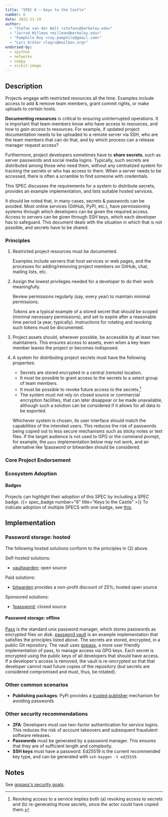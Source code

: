 ```yaml
---
title: "SPEC 6 — Keys to the Castle"
number: 6
date: 2022-12-19
author:
  - "Stéfan van der Walt <stefanv@berkeley.edu>"
  - "Jarrod Millman <millman@berkeley.edu>"
  - "Pamphile Roy <roy.pamphile@gmail.com>"
  - "Lars Grüter <lagru@mailbox.org>"
endorsed-by:
  - ipython
  - networkx
  - numpy
  - scikit-image
---
```


## Description

<!--
Briefly and clearly describe the proposal.
Explain the general need and the advantages of this specific proposal.
If relevant, include examples of how the new functionality would be used,
intended use-cases, and pseudo-code illustrating its use.
-->

Projects engage with restricted resources all the time.
Examples include access to add & remove team members, grant commit rights, or make uploads to certain hosts.

**Documenting resources** is critical to ensuring uninterrupted operations.
It is important that team members know _who_ have access to resources, and how to _gain access_ to resources.
For example, if updated project documentation needs to be uploaded to a remote server via SSH, who are the team members that can do that, and by which process can a release manager request access?

Furthermore, project developers sometimes have to **share secrets**, such as server passwords and social media logins.
Typically, such secrets are distributed among those who need them, without any centralized system for tracking the secrets or who has access to them.
When a server needs to be accessed, there is often a scramble to find someone with credentials.

This SPEC discusses the requirements for a system to distribute secrets, provides an example implementation, and lists suitable hosted services.

It should be noted that, in many cases, secrets & passwords can be avoided.
Most online services (GitHub, PyPI, etc.), have permissioning systems through which developers can be given the required access.
Access to servers can be given through SSH keys, which each developer has to safeguard.
This document deals with the situation in which that is not possible, and secrets have to be shared.

### Principles

1. Restricted project resources must be documented.

   Examples include servers that host services or web pages, and the processes for adding/removing project members on GitHub, chat, mailing lists, etc.

2. Assign the lowest privileges needed for a developer to do their work meaningfully.

   Review permissions regularly (say, every year) to maintain minimal permissions.

   _Tokens_ are a typical example of a stored secret that should be scoped (minimal necessary permissions), and set to expire after a reasonable time period (a year, typically).
   Instructions for rotating and revoking such tokens must be documented.

3. Project assets should, wherever possible, be accessible by at least two maintainers.
   This ensures access to assets, even when a key team member leaves the project or becomes indisposed.

4. A system for distributing project secrets must have the following properties:

   - Secrets are stored encrypted in a central (remote) location.
   - It must be possible to grant access to the secrets to a select group of team members.
   - It must be possible to revoke future access to the secrets.[^future-access]
   - The system must not rely on closed source or commercial encryption facilities, that
     can later disappear or be made unavailable, although such a solution can be considered if it allows for all data to be exported.

   Whichever system is chosen, its user interface should match the capabilities of the intended users.
   This reduces the risk of passwords being copied out to less secure mechanisms such as sticky notes or text files.
   If the target audience is not used to GPG or the command prompt, for example, the `pass` implementation below may not work, and an alternative like 1password or bitwarden should be considered.

[^future-access]: Revoking access to a service implies both (a) revoking access to secrets and (b) re-generating those secrets, since the actor could have copied them.

### Core Project Endorsement

<!--
Discuss what it means for a core project to endorse this SPEC.
-->

### Ecosystem Adoption

<!--
Discuss what it means for a project to adopt this SPEC.
-->

#### Badges

Projects can highlight their adoption of this SPEC by including a SPEC badge.
{{< spec_badge number="6" title="Keys to the Castle" >}}
To indicate adoption of multiple SPECS with one badge, see [this](../purpose-and-process/#badges).

## Implementation

### Password storage: hosted

The following hosted solutions conform to the principles in (2) above.

Self-hosted solutions:

- [vaultwarden](https://github.com/dani-garcia/vaultwarden); open source

Paid solutions:

- [bitwarden](https://bitwarden.com/) provides a non-profit discount of 25%; hosted open source

Sponsored solutions:

- [1password](https://github.com/1Password/1password-teams-open-source); closed source

#### Password storage: offline

[Pass](https://www.passwordstore.org/) is the standard unix password manager, which stores passwords as encrypted files on disk.
[password vault](https://github.com/scientific-python/vault-template) is an example implementation that satisfies the principles listed above.
The secrets are stored, encrypted, in a public Git repository.
The vault uses [gopass](https://github.com/gopasspw/gopass), a more user friendly implementation of pass, to manage access via GPG keys.
Each secret is encrypted using the public keys of all developers that should have access.
If a developer's access is removed, the vault is re-encrypted so that that developer cannot read future copies of the repository (but secrets are considered compromised and must, thus, be rotated).

### Other common scenarios

- **Publishing packages**: PyPi provides a [trusted publisher](https://docs.pypi.org/trusted-publishers/using-a-publisher/) mechanism for avoiding passwords

### Other security recommendations

- **2FA**: Developers must use two-factor authentication for service logins.
  This reduces the risk of account takeovers and subsequent fraudulent software releases.
- **Passwords** must be generated by a password manager.
  This ensures that they are of sufficient length and complexity.
- **SSH keys** must have a password. Ed25519 is the current recommended key type, and can be generated with `ssh-keygen -t ed25519`.

## Notes

See [gopass's security goals](https://github.com/gopasspw/gopass/blob/master/docs/security.md#security-goals).

<!--
Include a bulleted list of annotated links, comments,
and other ancillary information as needed.
-->
